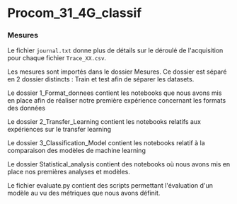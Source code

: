 # Procom_31_4G_classif

### Mesures #

Le fichier `journal.txt` donne plus de détails sur le déroulé de l'acquisition pour chaque fichier `Trace_XX.csv`.


Les mesures sont importés dans le dossier Mesures. Ce dossier est séparé en 2 dossier distincts : Train et test afin de séparer les datasets.


Le dossier 1_Format_donnees contient les notebooks que nous avons mis en place afin de réaliser notre première expérience concernant les formats des données

Le dossier 2_Transfer_Learning contient les notebooks relatifs aux expériences sur le transfer learning

Le dossier 3_Classification_Model contient les notebooks relatif à la comparaison des modèles de machine learning

Le dossier Statistical_analysis contient des notebooks où nous avons mis en place nos premières analyses et modèles.

Le fichier evaluate.py contient des scripts permettant l'évaluation d'un modèle au vu des métriques que nous avons définit.
